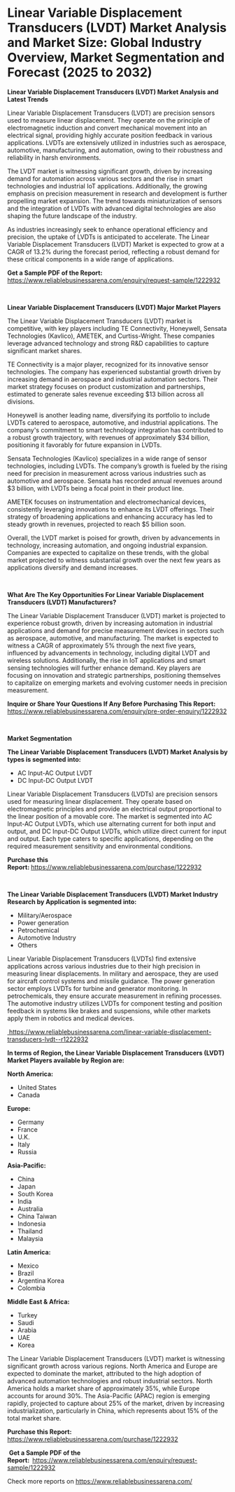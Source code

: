<p><h1>Linear Variable Displacement Transducers (LVDT) Market Analysis and Market Size: Global Industry Overview, Market Segmentation and Forecast (2025 to 2032)</h1></p><p><strong>Linear Variable Displacement Transducers (LVDT) Market Analysis and Latest Trends</strong></p>
<p><p>Linear Variable Displacement Transducers (LVDT) are precision sensors used to measure linear displacement. They operate on the principle of electromagnetic induction and convert mechanical movement into an electrical signal, providing highly accurate position feedback in various applications. LVDTs are extensively utilized in industries such as aerospace, automotive, manufacturing, and automation, owing to their robustness and reliability in harsh environments.</p><p>The LVDT market is witnessing significant growth, driven by increasing demand for automation across various sectors and the rise in smart technologies and industrial IoT applications. Additionally, the growing emphasis on precision measurement in research and development is further propelling market expansion. The trend towards miniaturization of sensors and the integration of LVDTs with advanced digital technologies are also shaping the future landscape of the industry.</p><p>As industries increasingly seek to enhance operational efficiency and precision, the uptake of LVDTs is anticipated to accelerate. The Linear Variable Displacement Transducers (LVDT) Market is expected to grow at a CAGR of 13.2% during the forecast period, reflecting a robust demand for these critical components in a wide range of applications.</p></p>
<p><strong>Get a Sample PDF of the Report:&nbsp;</strong> <a href="https://www.reliablebusinessarena.com/enquiry/request-sample/1222932?utm_campaign=1932&utm_medium=2&utm_source=Github&utm_content=ia&utm_term=13022025&utm_id=linear-variable-displacement-transducers-lvdt">https://www.reliablebusinessarena.com/enquiry/request-sample/1222932</a></p>
<p>&nbsp;</p>
<p><strong>Linear Variable Displacement Transducers (LVDT) Major Market Players</strong></p>
<p><p>The Linear Variable Displacement Transducers (LVDT) market is competitive, with key players including TE Connectivity, Honeywell, Sensata Technologies (Kavlico), AMETEK, and Curtiss-Wright. These companies leverage advanced technology and strong R&D capabilities to capture significant market shares.</p><p>TE Connectivity is a major player, recognized for its innovative sensor technologies. The company has experienced substantial growth driven by increasing demand in aerospace and industrial automation sectors. Their market strategy focuses on product customization and partnerships, estimated to generate sales revenue exceeding $13 billion across all divisions.</p><p>Honeywell is another leading name, diversifying its portfolio to include LVDTs catered to aerospace, automotive, and industrial applications. The company's commitment to smart technology integration has contributed to a robust growth trajectory, with revenues of approximately $34 billion, positioning it favorably for future expansion in LVDTs.</p><p>Sensata Technologies (Kavlico) specializes in a wide range of sensor technologies, including LVDTs. The company’s growth is fueled by the rising need for precision in measurement across various industries such as automotive and aerospace. Sensata has recorded annual revenues around $3 billion, with LVDTs being a focal point in their product line.</p><p>AMETEK focuses on instrumentation and electromechanical devices, consistently leveraging innovations to enhance its LVDT offerings. Their strategy of broadening applications and enhancing accuracy has led to steady growth in revenues, projected to reach $5 billion soon.</p><p>Overall, the LVDT market is poised for growth, driven by advancements in technology, increasing automation, and ongoing industrial expansion. Companies are expected to capitalize on these trends, with the global market projected to witness substantial growth over the next few years as applications diversify and demand increases.</p></p>
<p>&nbsp;</p>
<p><strong>What Are The Key Opportunities For Linear Variable Displacement Transducers (LVDT) Manufacturers?</strong></p>
<p><p>The Linear Variable Displacement Transducer (LVDT) market is projected to experience robust growth, driven by increasing automation in industrial applications and demand for precise measurement devices in sectors such as aerospace, automotive, and manufacturing. The market is expected to witness a CAGR of approximately 5% through the next five years, influenced by advancements in technology, including digital LVDT and wireless solutions. Additionally, the rise in IoT applications and smart sensing technologies will further enhance demand. Key players are focusing on innovation and strategic partnerships, positioning themselves to capitalize on emerging markets and evolving customer needs in precision measurement.</p></p>
<p><strong>Inquire or Share Your Questions If Any Before Purchasing This Report:</strong> <a href="https://www.reliablebusinessarena.com/enquiry/pre-order-enquiry/1222932?utm_campaign=1932&utm_medium=2&utm_source=Github&utm_content=ia&utm_term=13022025&utm_id=linear-variable-displacement-transducers-lvdt">https://www.reliablebusinessarena.com/enquiry/pre-order-enquiry/1222932</a></p>
<p>&nbsp;</p>
<p><strong>Market Segmentation</strong></p>
<p><strong>The Linear Variable Displacement Transducers (LVDT) Market Analysis by types is segmented into:</strong></p>
<p><ul><li>AC Input-AC Output LVDT</li><li>DC Input-DC Output LVDT</li></ul></p>
<p><p>Linear Variable Displacement Transducers (LVDTs) are precision sensors used for measuring linear displacement. They operate based on electromagnetic principles and provide an electrical output proportional to the linear position of a movable core. The market is segmented into AC Input-AC Output LVDTs, which use alternating current for both input and output, and DC Input-DC Output LVDTs, which utilize direct current for input and output. Each type caters to specific applications, depending on the required measurement sensitivity and environmental conditions.</p></p>
<p><strong>Purchase this Report:&nbsp;</strong><a href="https://www.reliablebusinessarena.com/purchase/1222932?utm_campaign=1932&utm_medium=2&utm_source=Github&utm_content=ia&utm_term=13022025&utm_id=linear-variable-displacement-transducers-lvdt">https://www.reliablebusinessarena.com/purchase/1222932</a></p>
<p>&nbsp;</p>
<p><strong>The Linear Variable Displacement Transducers (LVDT) Market Industry Research by Application is segmented into:</strong></p>
<p><ul><li>Military/Aerospace</li><li>Power generation</li><li>Petrochemical</li><li>Automotive Industry</li><li>Others</li></ul></p>
<p><p>Linear Variable Displacement Transducers (LVDTs) find extensive applications across various industries due to their high precision in measuring linear displacements. In military and aerospace, they are used for aircraft control systems and missile guidance. The power generation sector employs LVDTs for turbine and generator monitoring. In petrochemicals, they ensure accurate measurement in refining processes. The automotive industry utilizes LVDTs for component testing and position feedback in systems like brakes and suspensions, while other markets apply them in robotics and medical devices.</p></p>
<p><a href="https://www.reliablebusinessarena.com/linear-variable-displacement-transducers-lvdt--r1222932?utm_campaign=1932&utm_medium=2&utm_source=Github&utm_content=ia&utm_term=13022025&utm_id=linear-variable-displacement-transducers-lvdt">&nbsp;https://www.reliablebusinessarena.com/linear-variable-displacement-transducers-lvdt--r1222932</a></p>
<p><strong>In terms of Region, the Linear Variable Displacement Transducers (LVDT) Market Players available by Region are:</strong></p>
<p>
    <p> <strong> North America: </strong>
        <ul>
            <li>United States</li>
            <li>Canada</li>
        </ul>
        </p> 
    <p> <strong> Europe: </strong>
        <ul>
            <li>Germany</li>
            <li>France</li>
            <li>U.K.</li>
            <li>Italy</li>
            <li>Russia</li>
        </ul>
        </p> 
    <p> <strong> Asia-Pacific: </strong>
        <ul>
            <li>China</li>
            <li>Japan</li>
            <li>South Korea</li>
            <li>India</li>
            <li>Australia</li>
            <li>China Taiwan</li>
            <li>Indonesia</li>
            <li>Thailand</li>
            <li>Malaysia</li>
        </ul>
        </p> 
    <p> <strong> Latin America: </strong>
        <ul>
            <li>Mexico</li>
            <li>Brazil</li>
            <li>Argentina Korea</li>
            <li>Colombia</li>
        </ul>
        </p> 
    <p> <strong> Middle East & Africa: </strong>
        <ul>
            <li>Turkey</li>
            <li>Saudi</li>
            <li>Arabia</li>
            <li>UAE</li>
            <li>Korea</li>
        </ul>
    </p>
    </p>
<p><p>The Linear Variable Displacement Transducers (LVDT) market is witnessing significant growth across various regions. North America and Europe are expected to dominate the market, attributed to the high adoption of advanced automation technologies and robust industrial sectors. North America holds a market share of approximately 35%, while Europe accounts for around 30%. The Asia-Pacific (APAC) region is emerging rapidly, projected to capture about 25% of the market, driven by increasing industrialization, particularly in China, which represents about 15% of the total market share.</p></p>
<p><strong>Purchase this Report: </strong><a href="https://www.reliablebusinessarena.com/purchase/1222932?utm_campaign=1932&utm_medium=2&utm_source=Github&utm_content=ia&utm_term=13022025&utm_id=linear-variable-displacement-transducers-lvdt">https://www.reliablebusinessarena.com/purchase/1222932</a></p>
<p>&nbsp;<strong>Get a Sample PDF of the Report:&nbsp;&nbsp;</strong><a href="https://www.reliablebusinessarena.com/enquiry/request-sample/1222932?utm_campaign=1932&utm_medium=2&utm_source=Github&utm_content=ia&utm_term=13022025&utm_id=linear-variable-displacement-transducers-lvdt">https://www.reliablebusinessarena.com/enquiry/request-sample/1222932</a></p>
<p><strong></strong></p>
<p>Check more reports on <a href="https://www.reliablebusinessarena.com/?utm_campaign=1932&utm_medium=2&utm_source=Github&utm_content=ia&utm_term=13022025&utm_id=linear-variable-displacement-transducers-lvdt">https://www.reliablebusinessarena.com/</a></p>